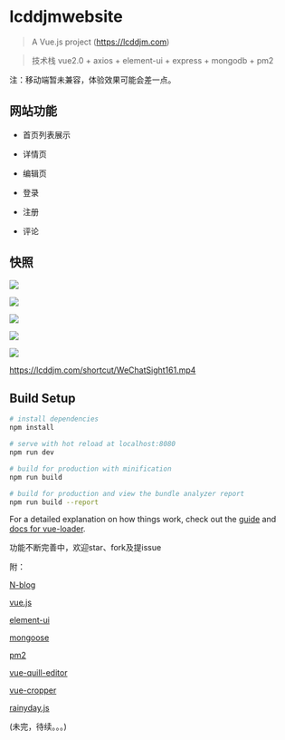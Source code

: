 # lcddjmwebsite

> A Vue.js project (https://lcddjm.com)

> 技术栈 vue2.0 + axios + element-ui + express + mongodb + pm2

注：移动端暂未兼容，体验效果可能会差一点。
## 网站功能

- 首页列表展示

- 详情页

- 编辑页

- 登录

- 注册

- 评论 

## 快照

![](https://image.lcddjm.com/shortcut/WechatIMG159.jpeg)

<!-- ![](https://image.lcddjm.com/shortcut/WechatIMG160.jpeg) -->

![](https://image.lcddjm.com/shortcut/WechatIMG162.jpeg)

![](https://image.lcddjm.com/shortcut/WechatIMG163.jpeg)

![](https://image.lcddjm.com/shortcut/WechatIMG164.jpeg)

![](https://image.lcddjm.com/shortcut/WechatIMG164.jpeg)

https://lcddjm.com/shortcut/WeChatSight161.mp4


## Build Setup

``` bash
# install dependencies
npm install

# serve with hot reload at localhost:8080
npm run dev

# build for production with minification
npm run build

# build for production and view the bundle analyzer report
npm run build --report

```
For a detailed explanation on how things work, check out the [guide](http://vuejs-templates.github.io/webpack/) and [docs for vue-loader](http://vuejs.github.io/vue-loader).

功能不断完善中，欢迎star、fork及提issue

附：

[N-blog](https://github.com/nswbmw/N-blog)

[vue.js](https://cn.vuejs.org/index.html)

[element-ui](http://element-cn.eleme.io/#/zh-CN)

[mongoose](http://mongoosejs.com/)

[pm2](http://pm2.keymetrics.io/)

[vue-quill-editor](https://surmon-china.github.io/vue-quill-editor/)

[vue-cropper](http://xyxiao.cn/vue-cropper/example/)

[rainyday.js](http://maroslaw.github.io/rainyday.js/)

(未完，待续。。。)
